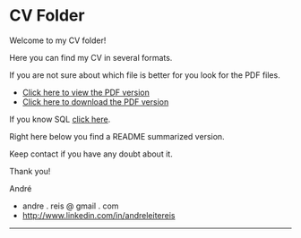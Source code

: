 CV Folder
=========

Welcome to my CV folder!

Here you can find my CV in several formats.

If you are not sure about which file is better for you look for the PDF files.

  * [Click here to view the PDF version](https://github.com/reis/cv/blob/master/AndreReis_EN.pdf)
  * [Click here to download the PDF version](https://github.com/reis/cv/raw/master/AndreReis_EN.pdf)

If you know SQL [click here](https://github.com/reis/cv/blob/master/cv.sql).

Right here below you find a README summarized version.

Keep contact if you have any doubt about it.

Thank you!

André

 * andre . reis @ gmail . com
 * http://www.linkedin.com/in/andreleitereis


----
